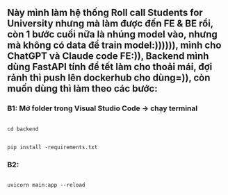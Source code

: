 ## Này mình làm hệ thống Roll call Students for University nhưng mà làm được đến FE & BE rồi, còn 1 bước cuối nữa là nhúng model vào, nhưng mà không có data để train model:)))))), mình cho ChatGPT và Claude code FE:)), Backend mình dùng FastAPI tính để tết làm cho thoải mái, đợi rảnh thì push lên dockerhub cho dùng=)), còn muốn dùng thì làm theo các bước:
### B1: Mở folder trong Visual Studio Code -> chạy terminal
<pre><code class"language-javascript">
cd backend
</code></pre>


<pre><code class"language-javascript">
pip install -requirements.txt
</code></pre>
### B2:
<pre><code class"language-javascript">
uvicorn main:app --reload
</code></pre>



